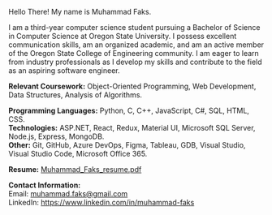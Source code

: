 Hello There! My name is Muhammad Faks.

I am a third-year computer science student pursuing a Bachelor of Science in Computer Science at Oregon State University. I possess excellent communication skills, am an organized academic, and am an active member of the Oregon State College of Engineering community. I am eager to learn from industry professionals as I develop my skills and contribute to the field as an aspiring software engineer.

**Relevant Coursework:** Object-Oriented Programming, Web Development, Data Structures, Analysis of Algorithms.

**Programming Languages:** Python, C, C++, JavaScript, C#, SQL, HTML, CSS.     
**Technologies:** ASP.NET, React, Redux, Material UI, Microsoft SQL Server, Node.js, Express, MongoDB.     
**Other:** Git, GitHub, Azure DevOps, Figma, Tableau, GDB, Visual Studio, Visual Studio Code, Microsoft Office 365.     

**Resume:** [Muhammad_Faks_resume.pdf](https://github.com/mfaks/mfaks/files/12849100/Muhammad_Faks_resume.pdf)

**Contact Information:**    
Email: muhammad.faks@gmail.com     
LinkedIn: https://www.linkedin.com/in/muhammad-faks
